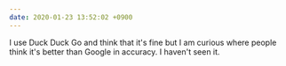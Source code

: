 ```yaml
---
date: 2020-01-23 13:52:02 +0900
---
```

I use Duck Duck Go and think that it's fine but I am curious where people think it's better than Google in accuracy. I haven't seen it.
